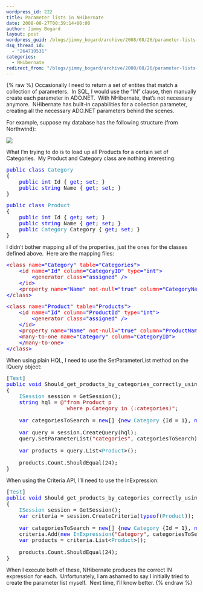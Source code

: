 ```yaml
---
wordpress_id: 222
title: Parameter lists in NHibernate
date: 2008-08-27T00:39:14+00:00
author: Jimmy Bogard
layout: post
wordpress_guid: /blogs/jimmy_bogard/archive/2008/08/26/parameter-lists-in-nhibernate.aspx
dsq_thread_id:
  - "264719531"
categories:
  - NHibernate
redirect_from: "/blogs/jimmy_bogard/archive/2008/08/26/parameter-lists-in-nhibernate.aspx/"
---
```

{% raw %}
Occasionally I need to return a set of entites that match a collection of parameters.&nbsp; In SQL, I would use the &#8220;IN&#8221; clause, then manually create each parameter in ADO.NET.&nbsp; With NHibernate, that&#8217;s not necessary anymore.&nbsp; NHibernate has built-in capabilities for a collection parameter, creating all the necessary ADO.NET parameters behind the scenes.

For example, suppose my database has the following structure (from Northwind):

 ![](http://grabbagoftimg.s3.amazonaws.com/nhib_params_01.PNG)

What I&#8217;m trying to do is to load up all Products for a certain set of Categories.&nbsp; My Product and Category class are nothing interesting:

<pre><span style="color: blue">public class </span><span style="color: #2b91af">Category
</span>{
    <span style="color: blue">public int </span>Id { <span style="color: blue">get</span>; <span style="color: blue">set</span>; }
    <span style="color: blue">public string </span>Name { <span style="color: blue">get</span>; <span style="color: blue">set</span>; }
}
</pre>

[](http://11011.net/software/vspaste)

<pre><span style="color: blue">public class </span><span style="color: #2b91af">Product
</span>{
    <span style="color: blue">public int </span>Id { <span style="color: blue">get</span>; <span style="color: blue">set</span>; }
    <span style="color: blue">public string </span>Name { <span style="color: blue">get</span>; <span style="color: blue">set</span>; }
    <span style="color: blue">public </span><span style="color: #2b91af">Category </span>Category { <span style="color: blue">get</span>; <span style="color: blue">set</span>; }
}
</pre>

[](http://11011.net/software/vspaste)

I didn&#8217;t bother mapping all of the properties, just the ones for the classes defined above.&nbsp; Here are the mapping files:

<pre><span style="color: blue">&lt;</span><span style="color: #a31515">class </span><span style="color: red">name</span><span style="color: blue">=</span>"<span style="color: blue">Category</span>" <span style="color: red">table</span><span style="color: blue">=</span>"<span style="color: blue">Categories</span>"<span style="color: blue">&gt;
    &lt;</span><span style="color: #a31515">id </span><span style="color: red">name</span><span style="color: blue">=</span>"<span style="color: blue">Id</span>" <span style="color: red">column</span><span style="color: blue">=</span>"<span style="color: blue">CategoryID</span>" <span style="color: red">type</span><span style="color: blue">=</span>"<span style="color: blue">int</span>"<span style="color: blue">&gt;
        &lt;</span><span style="color: #a31515">generator </span><span style="color: red">class</span><span style="color: blue">=</span>"<span style="color: blue">assigned</span>" <span style="color: blue">/&gt;
    &lt;/</span><span style="color: #a31515">id</span><span style="color: blue">&gt;
    &lt;</span><span style="color: #a31515">property </span><span style="color: red">name</span><span style="color: blue">=</span>"<span style="color: blue">Name</span>" <span style="color: red">not-null</span><span style="color: blue">=</span>"<span style="color: blue">true</span>" <span style="color: red">column</span><span style="color: blue">=</span>"<span style="color: blue">CategoryName</span>" <span style="color: blue">/&gt;
&lt;/</span><span style="color: #a31515">class</span><span style="color: blue">&gt;
</span></pre>

[](http://11011.net/software/vspaste)

<pre><span style="color: blue">&lt;</span><span style="color: #a31515">class </span><span style="color: red">name</span><span style="color: blue">=</span>"<span style="color: blue">Product</span>" <span style="color: red">table</span><span style="color: blue">=</span>"<span style="color: blue">Products</span>"<span style="color: blue">&gt;
    &lt;</span><span style="color: #a31515">id </span><span style="color: red">name</span><span style="color: blue">=</span>"<span style="color: blue">Id</span>" <span style="color: red">column</span><span style="color: blue">=</span>"<span style="color: blue">ProductId</span>" <span style="color: red">type</span><span style="color: blue">=</span>"<span style="color: blue">int</span>"<span style="color: blue">&gt;
        &lt;</span><span style="color: #a31515">generator </span><span style="color: red">class</span><span style="color: blue">=</span>"<span style="color: blue">assigned</span>" <span style="color: blue">/&gt;
    &lt;/</span><span style="color: #a31515">id</span><span style="color: blue">&gt;
    &lt;</span><span style="color: #a31515">property </span><span style="color: red">name</span><span style="color: blue">=</span>"<span style="color: blue">Name</span>" <span style="color: red">not-null</span><span style="color: blue">=</span>"<span style="color: blue">true</span>" <span style="color: red">column</span><span style="color: blue">=</span>"<span style="color: blue">ProductName</span>" <span style="color: blue">/&gt;
    &lt;</span><span style="color: #a31515">many-to-one </span><span style="color: red">name</span><span style="color: blue">=</span>"<span style="color: blue">Category</span>" <span style="color: red">column</span><span style="color: blue">=</span>"<span style="color: blue">CategoryID</span>"<span style="color: blue">&gt;
    &lt;/</span><span style="color: #a31515">many-to-one</span><span style="color: blue">&gt;
&lt;/</span><span style="color: #a31515">class</span><span style="color: blue">&gt;
</span></pre>

[](http://11011.net/software/vspaste)

When using plain HQL, I need to use the SetParameterList method on the IQuery object:

<pre>[<span style="color: #2b91af">Test</span>]
<span style="color: blue">public void </span>Should_get_products_by_categories_correctly_using_HQL()
{
    <span style="color: #2b91af">ISession </span>session = GetSession();
    <span style="color: blue">string </span>hql = <span style="color: #a31515">@"from Product p
                   where p.Category in (:categories)"</span>;

    <span style="color: blue">var </span>categoriesToSearch = <span style="color: blue">new</span>[] {<span style="color: blue">new </span><span style="color: #2b91af">Category </span>{Id = 1}, <span style="color: blue">new </span><span style="color: #2b91af">Category </span>{Id = 2}};

    <span style="color: blue">var </span>query = session.CreateQuery(hql);
    query.SetParameterList(<span style="color: #a31515">"categories"</span>, categoriesToSearch);

    <span style="color: blue">var </span>products = query.List&lt;<span style="color: #2b91af">Product</span>&gt;();

    products.Count.ShouldEqual(24);
}
</pre>

[](http://11011.net/software/vspaste)

When using the Criteria API, I&#8217;ll need to use the InExpression:

<pre>[<span style="color: #2b91af">Test</span>]
<span style="color: blue">public void </span>Should_get_products_by_categories_correctly_using_criteria()
{
    <span style="color: #2b91af">ISession </span>session = GetSession();
    <span style="color: blue">var </span>criteria = session.CreateCriteria(<span style="color: blue">typeof</span>(<span style="color: #2b91af">Product</span>));

    <span style="color: blue">var </span>categoriesToSearch = <span style="color: blue">new</span>[] {<span style="color: blue">new </span><span style="color: #2b91af">Category </span>{Id = 1}, <span style="color: blue">new </span><span style="color: #2b91af">Category </span>{Id = 2}};
    criteria.Add(<span style="color: blue">new </span><span style="color: #2b91af">InExpression</span>(<span style="color: #a31515">"Category"</span>, categoriesToSearch));
    <span style="color: blue">var </span>products = criteria.List&lt;<span style="color: #2b91af">Product</span>&gt;();

    products.Count.ShouldEqual(24);
}
</pre>

[](http://11011.net/software/vspaste)

When I execute both of these, NHibernate produces the correct IN expression for each.&nbsp; Unfortunately, I am ashamed to say I initially tried to create the parameter list myself.&nbsp; Next time, I&#8217;ll know better.
{% endraw %}
